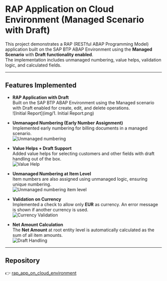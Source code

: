 # RAP Application on Cloud Environment (Managed Scenario with Draft)

This project demonstrates a RAP (RESTful ABAP Programming Model) application built on the SAP BTP ABAP Environment using the **Managed Scenario** with **Draft functionality enabled**.  
The implementation includes unmanaged numbering, value helps, validation logic, and calculated fields.

---

## Features Implemented

- **RAP Application with Draft**  
  Built on the SAP BTP ABAP Environment using the Managed scenario with Draft enabled for create, edit, and delete operations.  
  ![Initial Report](img/1. Initial Report.png)

- **Unmanaged Numbering (Early Number Assignment)**  
  Implemented early numbering for billing documents in a managed scenario.  
  ![Unmanaged numbering](./2.%20Unmanaged%20numbering%20in%20Managed%20Scenario.png)

- **Value Helps + Draft Support**  
  Added value helps for selecting customers and other fields with draft handling out of the box.  
  ![Value Help](./3.%20Value%20Help%20+%20Draft%20Functionality.png)

- **Unmanaged Numbering at Item Level**  
  Item numbers are also assigned using unmanaged logic, ensuring unique numbering.  
  ![Unmanaged numbering item level](./4.%20Unmanaged%20numbering%20az%20Item%20level.png)

- **Validation on Currency**  
  Implemented a check to allow only **EUR** as currency. An error message is shown if another currency is used.  
  ![Currency Validation](./5.%20Validation%20on%20Currency.png)

- **Net Amount Calculation**  
  The **Net Amount** at root entity level is automatically calculated as the sum of all item amounts.  
  ![Draft Handling](./6.%20Draft%20Handling%20out%20of%20box.png)

---

## Repository
👉 [rap_app_on_cloud_environment](https://github.com/rimo-de/rap_app_on_cloud_environment.git)


